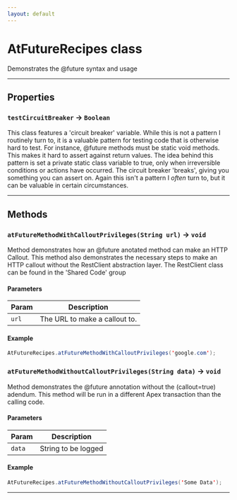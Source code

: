```yaml
---
layout: default
---
```

# AtFutureRecipes class

Demonstrates the @future syntax and usage

---
## Properties

### `testCircuitBreaker` → `Boolean`

 This class features a &apos;circuit breaker&apos; variable. While this is not a pattern I routinely turn to, it is a valuable pattern for testing code that is otherwise hard to test. For instance, @future methods must be static void methods. This makes it hard to assert against return values. The idea behind this pattern is set a private static class variable to true, only when irreversible conditions or actions have occurred. The circuit breaker &apos;breaks&apos;, giving you something you can assert on. Again this isn&apos;t a pattern I *often* turn to, but it can be valuable in certain circumstances.

---
## Methods
### `atFutureMethodWithCalloutPrivileges(String url)` → `void`

Method demonstrates how an @future anotated method can make an HTTP Callout. This method also demonstrates the necessary steps to make an HTTP callout without the RestClient abstraction layer. The RestClient class can be found in the &apos;Shared Code&apos; group

#### Parameters

| Param | Description |
| ----- | ----------- |
|`url` |        The URL to make a callout to. |

#### Example
```java
AtFutureRecipes.atFutureMethodWithCalloutPrivileges('google.com');
```

### `atFutureMethodWithoutCalloutPrivileges(String data)` → `void`

Method demonstrates the @future annotation without the (callout=true) adendum. This method will be run in a different Apex transaction than the calling code.

#### Parameters

| Param | Description |
| ----- | ----------- |
|`data` |  String to be logged |

#### Example
```java
AtFutureRecipes.atFutureMethodWithoutCalloutPrivileges('Some Data');
```

---
